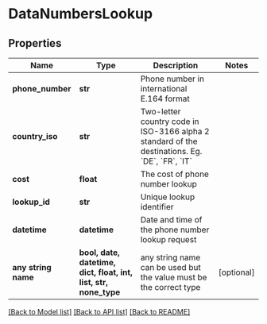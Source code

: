 # DataNumbersLookup


## Properties
Name | Type | Description | Notes
------------ | ------------- | ------------- | -------------
**phone_number** | **str** | Phone number in international E.164 format | 
**country_iso** | **str** | Two-letter country code in ISO-3166 alpha 2 standard of the destinations. Eg. &#x60;DE&#x60;, &#x60;FR&#x60;, &#x60;IT&#x60; | 
**cost** | **float** | The cost of phone number lookup | 
**lookup_id** | **str** | Unique lookup identifier | 
**datetime** | **datetime** | Date and time of the phone number lookup request | 
**any string name** | **bool, date, datetime, dict, float, int, list, str, none_type** | any string name can be used but the value must be the correct type | [optional]

[[Back to Model list]](../../README.md#models) [[Back to API list]](../../README.md#available-methods) [[Back to README]](../../README.md)


